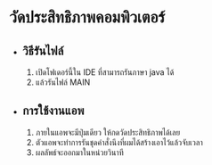 # วัดประสิทธิภาพคอมพิวเตอร์
* ## วิธีรันไฟล์
  1. เปิดโฟเดอร์นี้ใน IDE ที่สามารถรันภาษา java ได้
  2. แล้วรันไฟล์ MAIN
* ## การใช้งานแอพ
  1. ภายในแอพจะมีปุ่มเดียว ให้กดวัดประสิทธิภาพได้เลย
  2. ตัวแอพจะทำการรันชุดคำสั่งนึงที่ผมได้สร้างเอาไว้แล้วจับเวลา
  3. ผลลัพธ์จะออกมาในหน่วยวินาที


